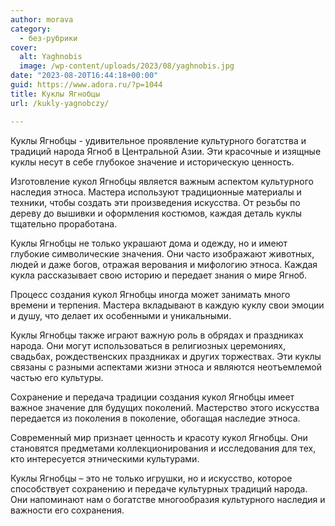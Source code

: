 ```yaml
---
author: morava
category:
  - без-рубрики
cover:
  alt: Yaghnobis
  image: /wp-content/uploads/2023/08/yaghnobis.jpg
date: "2023-08-20T16:44:18+00:00"
guid: https://www.adora.ru/?p=1044
title: Куклы Ягнобцы
url: /kukly-yagnobczy/

---
```

Куклы Ягнобцы \- удивительное проявление культурного богатства и традиций народа Ягноб в Центральной Азии. Эти красочные и изящные куклы несут в себе глубокое значение и историческую ценность.

Изготовление кукол Ягнобцы является важным аспектом культурного наследия этноса. Мастера используют традиционные материалы и техники, чтобы создать эти произведения искусства. От резьбы по дереву до вышивки и оформления костюмов, каждая деталь куклы тщательно проработана.

Куклы Ягнобцы не только украшают дома и одежду, но и имеют глубокие символические значения. Они часто изображают животных, людей и даже богов, отражая верования и мифологию этноса. Каждая кукла рассказывает свою историю и передает знания о мире Ягноб.

Процесс создания кукол Ягнобцы иногда может занимать много времени и терпения. Мастера вкладывают в каждую куклу свои эмоции и душу, что делает их особенными и уникальными.

Куклы Ягнобцы также играют важную роль в обрядах и праздниках народа. Они могут использоваться в религиозных церемониях, свадьбах, рождественских праздниках и других торжествах. Эти куклы связаны с разными аспектами жизни этноса и являются неотъемлемой частью его культуры.

Сохранение и передача традиции создания кукол Ягнобцы имеет важное значение для будущих поколений. Мастерство этого искусства передается из поколения в поколение, обогащая наследие этноса.

Современный мир признает ценность и красоту кукол Ягнобцы. Они становятся предметами коллекционирования и исследования для тех, кто интересуется этническими культурами.

Куклы Ягнобцы – это не только игрушки, но и искусство, которое способствует сохранению и передаче культурных традиций народа. Они напоминают нам о богатстве многообразия культурного наследия и важности его сохранения.
